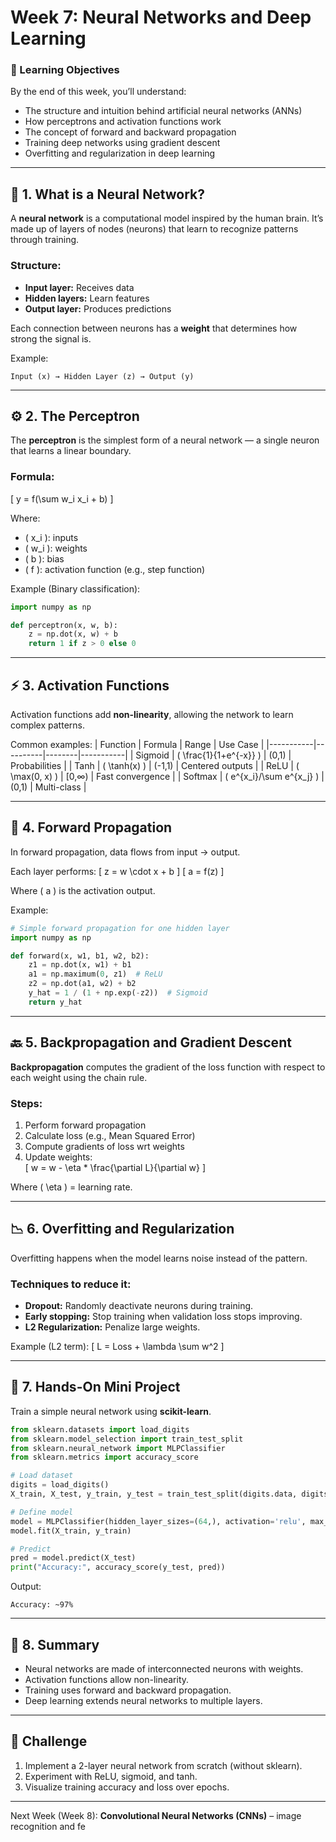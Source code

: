 # Week 7: Neural Networks and Deep Learning

### 🎯 Learning Objectives
By the end of this week, you’ll understand:
- The structure and intuition behind artificial neural networks (ANNs)
- How perceptrons and activation functions work
- The concept of forward and backward propagation
- Training deep networks using gradient descent
- Overfitting and regularization in deep learning

---

## 🧠 1. What is a Neural Network?
A **neural network** is a computational model inspired by the human brain. It’s made up of layers of nodes (neurons) that learn to recognize patterns through training.

### Structure:
- **Input layer:** Receives data
- **Hidden layers:** Learn features
- **Output layer:** Produces predictions

Each connection between neurons has a **weight** that determines how strong the signal is.

Example:
```
Input (x) → Hidden Layer (z) → Output (y)
```

---

## ⚙️ 2. The Perceptron
The **perceptron** is the simplest form of a neural network — a single neuron that learns a linear boundary.

### Formula:
\[ y = f(\sum w_i x_i + b) \]

Where:
- \( x_i \): inputs
- \( w_i \): weights
- \( b \): bias
- \( f \): activation function (e.g., step function)

Example (Binary classification):
```python
import numpy as np

def perceptron(x, w, b):
    z = np.dot(x, w) + b
    return 1 if z > 0 else 0
```

---

## ⚡ 3. Activation Functions
Activation functions add **non-linearity**, allowing the network to learn complex patterns.

Common examples:
| Function | Formula | Range | Use Case |
|-----------|----------|--------|-----------|
| Sigmoid | \( \frac{1}{1+e^{-x}} \) | (0,1) | Probabilities |
| Tanh | \( \tanh(x) \) | (-1,1) | Centered outputs |
| ReLU | \( \max(0, x) \) | [0,∞) | Fast convergence |
| Softmax | \( e^{x_i}/\sum e^{x_j} \) | (0,1) | Multi-class |

---

## 🔁 4. Forward Propagation
In forward propagation, data flows from input → output.

Each layer performs:
\[ z = w \cdot x + b \]
\[ a = f(z) \]

Where \( a \) is the activation output.

Example:
```python
# Simple forward propagation for one hidden layer
import numpy as np

def forward(x, w1, b1, w2, b2):
    z1 = np.dot(x, w1) + b1
    a1 = np.maximum(0, z1)  # ReLU
    z2 = np.dot(a1, w2) + b2
    y_hat = 1 / (1 + np.exp(-z2))  # Sigmoid
    return y_hat
```

---

## 🔙 5. Backpropagation and Gradient Descent
**Backpropagation** computes the gradient of the loss function with respect to each weight using the chain rule.

### Steps:
1. Perform forward propagation
2. Calculate loss (e.g., Mean Squared Error)
3. Compute gradients of loss wrt weights
4. Update weights:  
\[ w = w - \eta * \frac{\partial L}{\partial w} \]

Where \( \eta \) = learning rate.

---

## 📉 6. Overfitting and Regularization
Overfitting happens when the model learns noise instead of the pattern.

### Techniques to reduce it:
- **Dropout:** Randomly deactivate neurons during training.
- **Early stopping:** Stop training when validation loss stops improving.
- **L2 Regularization:** Penalize large weights.

Example (L2 term):
\[ L = Loss + \lambda \sum w^2 \]

---

## 🧪 7. Hands-On Mini Project
Train a simple neural network using **scikit-learn**.

```python
from sklearn.datasets import load_digits
from sklearn.model_selection import train_test_split
from sklearn.neural_network import MLPClassifier
from sklearn.metrics import accuracy_score

# Load dataset
digits = load_digits()
X_train, X_test, y_train, y_test = train_test_split(digits.data, digits.target, test_size=0.2)

# Define model
model = MLPClassifier(hidden_layer_sizes=(64,), activation='relu', max_iter=500)
model.fit(X_train, y_train)

# Predict
pred = model.predict(X_test)
print("Accuracy:", accuracy_score(y_test, pred))
```

Output:
```
Accuracy: ~97%
```

---

## 🧩 8. Summary
- Neural networks are made of interconnected neurons with weights.
- Activation functions allow non-linearity.
- Training uses forward and backward propagation.
- Deep learning extends neural networks to multiple layers.

---

## 🧠 Challenge
1. Implement a 2-layer neural network from scratch (without sklearn).
2. Experiment with ReLU, sigmoid, and tanh.
3. Visualize training accuracy and loss over epochs.

---

Next Week (Week 8): **Convolutional Neural Networks (CNNs)** – image recognition and fe